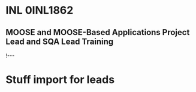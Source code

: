 # INL 0INL1862

## MOOSE and MOOSE-Based Applications Project Lead and SQA Lead Training

!---

# Stuff import for leads
